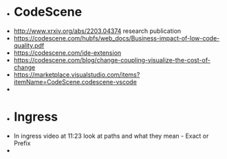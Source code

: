 - # CodeScene
- http://www.xrxiv.org/abs/2203.04374  research publication
- https://codescene.com/hubfs/web_docs/Business-impact-of-low-code-quality.pdf
- https://codescene.com/ide-extension
- https://codescene.com/blog/change-coupling-visualize-the-cost-of-change
- https://marketplace.visualstudio.com/items?itemName=CodeScene.codescene-vscode
-
- # Ingress
- In ingress video at 11:23 look at paths and what they mean - Exact or Prefix
-